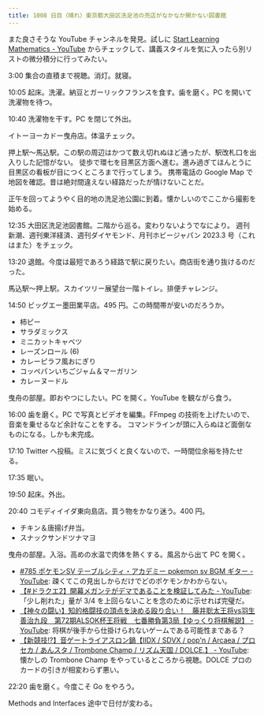 ```yaml
---
title: 1008 日目（晴れ）東京都大田区洗足池の売店がなかなか開かない図書館
---
```


また良さそうな YouTube チャンネルを発見。試しに
[Start Learning Mathematics - YouTube](https://www.youtube.com/playlist?list=PLBh2i93oe2qtbygdXz4u6Mkh7c_hMLBA8)
からチェックして、講義スタイルを気に入ったら別リストの微分積分に行ってみたい。

3:00 集合の直積まで視聴。消灯。就寝。

10:05 起床。洗濯。納豆とガーリックフランスを食す。歯を磨く。PC を開いて洗濯物を待つ。

10:40 洗濯物を干す。PC を閉じて外出。

イトーヨーカドー曳舟店。体温チェック。

押上駅～馬込駅。この駅の周辺はかつて数え切れぬほど通ったが、駅改札口を出入りした記憶がない。
徒歩で環七を目黒区方面へ進む。進み過ぎてほんとうに目黒区の看板が目につくところまで行ってしまう。
携帯電話の Google Map で地図を確認。昔は絶対間違えない経路だったが情けないことだ。

正午を回ってようやく目的地の洗足池公園に到着。懐かしいのでここから撮影を始める。

12:35 大田区洗足池図書館。二階から巡る。変わりないようでなにより。
週刊新潮、週刊東洋経済、週刊ダイヤモンド、月刊ホビージャパン 2023.3 号（これはまた）をチェック。

13:20 退館。今度は最短であろう経路で駅に戻りたい。商店街を通り抜けるのだった。

馬込駅～押上駅。スカイツリー展望台一階トイレ。排便チャレンジ。

14:50 ビッグエー墨田業平店。495 円。この時間帯が安いのだろうか。

* 柿ピー
* サラダミックス
* ミニカットキャベツ
* レーズンロール (6)
* カレーピラフ風おにぎり
* コッペパンいちごジャム＆マーガリン
* カレーヌードル

曳舟の部屋。即おやつにしたい。PC を開く。YouTube を観ながら食う。

16:00 歯を磨く。PC で写真とビデオを編集。FFmpeg の技術を上げたいので、音楽を乗せるなど余計なことをする。
コマンドラインが頭に入らぬほど面倒なものになる。しかも未完成。

17:10 Twitter へ投稿。ミスに気づくと良くないので、一時間位余裕を持たせる。

17:35 眠い。

19:50 起床。外出。

20:40 コモディイイダ東向島店。買う物をかなり迷う。400 円。

* チキン＆唐揚げ弁当。
* スナックサンドツナマヨ

曳舟の部屋。入浴。高めの水温で肉体を熱くする。風呂から出て PC を開く。

* [#785 ポケモンSV テーブルシティ・アカデミー pokemon sv BGM ギター - YouTube](https://www.youtube.com/watch?v=VTAbwbWFaaw):
  疎くてこの見出しからだけでどのポケモンかわからない。
* [【#ドラクエ2】開幕メガンテがデマであることを検証してみた - YouTube](https://www.youtube.com/watch?v=Rv_O_0UdJxc):
  「少し削れた」量が 3/4 を上回らないことを念のために示せれば完璧だ。
* [【神々の闘い】知的格闘技の頂点を決める殴り合い！　藤井聡太王将vs羽生善治九段　第72期ALSOK杯王将戦　七番勝負第3局【ゆっくり将棋解説】 - YouTube](https://www.youtube.com/watch?v=JPbEhCLVnt8):
  将棋が後手から仕掛けられないゲームである可能性まである？
* [【新競技!?】音ゲートライアスロン鍋【IIDX / SDVX / pop'n / Arcaea / プロセカ / あんスタ / Trombone Champ / リズム天国 / DOLCE.】 - YouTube](https://www.youtube.com/watch?v=3uJJJ35T6r4):
  懐かしの Trombone Champ をやっているところから視聴。DOLCE プロのカードの引きが相変わらず悪い。

22:20 歯を磨く。今度こそ Go をやろう。

Methods and Interfaces 途中で日付が変わる。
